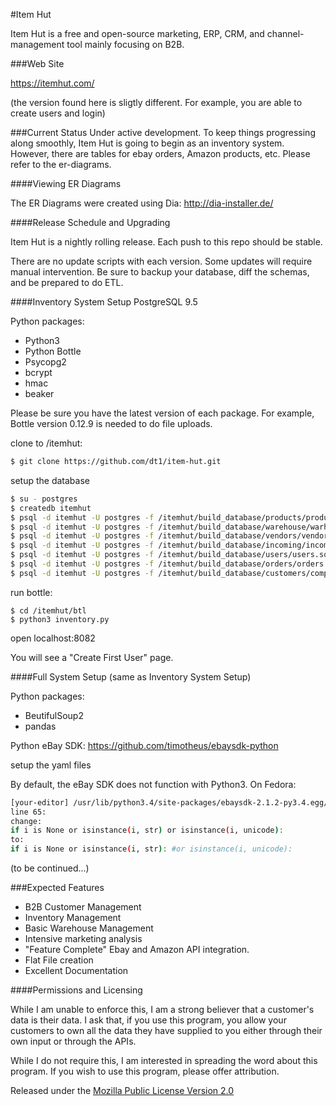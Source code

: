 #Item Hut

Item Hut is a free and open-source marketing, ERP, CRM, and channel-management tool mainly focusing on B2B.

###Web Site

https://itemhut.com/

(the version found here is sligtly different. For example, you are able to create users and login)

###Current Status
Under active development. To keep things progressing along smoothly, Item Hut is going to begin as an inventory system. However, there are tables for ebay orders, Amazon products, etc. Please refer to the er-diagrams.

####Viewing ER Diagrams

The ER Diagrams were created using Dia:
http://dia-installer.de/

####Release Schedule and Upgrading

Item Hut is a nightly rolling release. Each push to this repo should be stable.

There are no update scripts with each version. Some updates will require manual intervention. Be sure to backup your database, diff the schemas, and be prepared to do ETL.

####Inventory System Setup
PostgreSQL 9.5

Python packages:
* Python3
* Python Bottle
* Psycopg2
* bcrypt
* hmac
* beaker

Please be sure you have the latest version of each package.
For example, Bottle version 0.12.9 is needed to do file uploads.

clone to /itemhut:
```bash
$ git clone https://github.com/dt1/item-hut.git
```

setup the database
```bash
$ su - postgres
$ createdb itemhut
$ psql -d itemhut -U postgres -f /itemhut/build_database/products/products.sql 
$ psql -d itemhut -U postgres -f /itemhut/build_database/warehouse/warhouse.sql 
$ psql -d itemhut -U postgres -f /itemhut/build_database/vendors/vendors.sql
$ psql -d itemhut -U postgres -f /itemhut/build_database/incoming/incoming.sql
$ psql -d itemhut -U postgres -f /itemhut/build_database/users/users.sql
$ psql -d itemhut -U postgres -f /itemhut/build_database/orders/orders.sql
$ psql -d itemhut -U postgres -f /itemhut/build_database/customers/company.sql
```

run bottle:
```
$ cd /itemhut/btl
$ python3 inventory.py
```

open localhost:8082

You will see a "Create First User" page.

####Full System Setup
(same as Inventory System Setup)

Python packages:
* BeutifulSoup2
* pandas

Python eBay SDK:
https://github.com/timotheus/ebaysdk-python

setup the yaml files

By default, the eBay SDK does not function with Python3. On Fedora:

```bash
[your-editor] /usr/lib/python3.4/site-packages/ebaysdk-2.1.2-py3.4.egg/ebaysdk/response.py
line 65:
change:
if i is None or isinstance(i, str) or isinstance(i, unicode):
to:
if i is None or isinstance(i, str): #or isinstance(i, unicode):
```

(to be continued...)

###Expected Features
* B2B Customer Management
* Inventory Management
* Basic Warehouse Management
* Intensive marketing analysis
* "Feature Complete" Ebay and Amazon API integration.
* Flat File creation
* Excellent Documentation

####Permissions and Licensing

While I am unable to enforce this, I am a strong believer that a customer's data is their data. I ask that, if you use this program, you allow your customers to own all the data they have supplied to you either through their own input or through the APIs.

While I do not require this, I am interested in spreading the word about this program. If you wish to use this program, please offer attribution.

Released under the [Mozilla Public License
Version 2.0](http://www.mozilla.org/MPL/2.0/)

